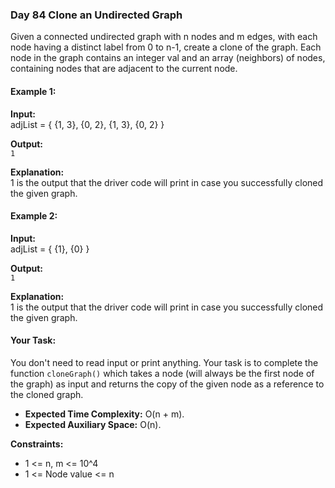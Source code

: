 ### Day 84 **Clone an Undirected Graph**

Given a connected undirected graph with n nodes and m edges, with each node having a distinct label from 0 to n-1, create a clone of the graph. Each node in the graph contains an integer val and an array (neighbors) of nodes, containing nodes that are adjacent to the current node.

#### Example 1:

**Input:**  
adjList = 
{
    {1, 3},
    {0, 2},
    {1, 3},
    {0, 2}
}

**Output:**  
`1`  

**Explanation:**  
1 is the output that the driver code will print in case you successfully cloned the given graph.

#### Example 2:

**Input:**  
adjList = 
{
    {1},
    {0}
}

**Output:**  
`1`  

**Explanation:**  
1 is the output that the driver code will print in case you successfully cloned the given graph.

#### Your Task:
You don't need to read input or print anything. Your task is to complete the function `cloneGraph()` which takes a node (will always be the first node of the graph) as input and returns the copy of the given node as a reference to the cloned graph.

- **Expected Time Complexity:** O(n + m).
- **Expected Auxiliary Space:** O(n).

**Constraints:**  
- 1 <= n, m <= 10^4
- 1 <= Node value <= n
